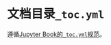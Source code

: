 # 文档目录`_toc.yml`

遵循[Jupyter Book的`_toc.yml`规范](https://jupyterbook.org/en/stable/structure/toc.html)。
